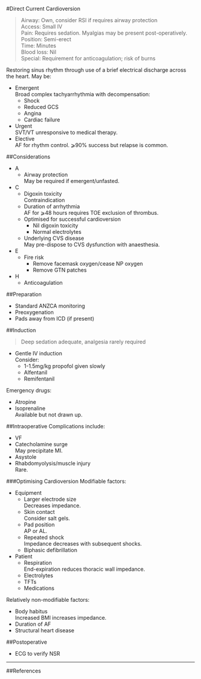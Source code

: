 #Direct Current Cardioversion

>Airway: Own, consider RSI if requires airway protection <br>
>Access: Small IV <br>
>Pain: Requires sedation. Myalgias may be present post-operatively. <br>
>Position: Semi-erect <br>
>Time: Minutes <br>
>Blood loss: Nil <br>
>Special: Requirement for anticoagulation; risk of burns

Restoring sinus rhythm through use of a brief electrical discharge across the heart. May be:
* Emergent  
Broad complex tachyarrhythmia with decompensation:
	* Shock
	* Reduced GCS
	* Angina
	* Cardiac failure
* Urgent  
SVT/VT unresponsive to medical therapy.
* Elective  
AF for rhythm control. ⩾90% success but relapse is common.


##Considerations
* A
	* Airway protection  
	May be required if emergent/unfasted.
* C
	* Digoxin toxicity  
	Contraindication
	* Duration of arrhythmia  
	AF for ⩾48 hours requires TOE exclusion of thrombus.
	* Optimised for successful cardioversion
		* Nil digoxin toxicity
		* Normal electrolytes
	* Underlying CVS disease  
	May pre-dispose to CVS dysfunction with anaesthesia.
* E
	* Fire risk
		* Remove facemask oxygen/cease NP oxygen
		* Remove GTN patches
* H
	* Anticoagulation

##Preparation
* Standard ANZCA monitoring
* Preoxygenation
* Pads away from ICD (if present)

##Induction
> Deep sedation adequate, analgesia rarely required

* Gentle IV induction  
Consider:
	* 1-1.5mg/kg propofol given slowly
	* Alfentanil
	* Remifentanil

Emergency drugs:
* Atropine
* Isoprenaline  
Available but not drawn up.

##Intraoperative
Complications include:
* VF
* Catecholamine surge  
May precipitate MI.
* Asystole
* Rhabdomyolysis/muscle injury  
Rare.


###Optimising Cardioversion
Modifiable factors:
* Equipment
	* Larger electrode size  
	Decreases impedance.
	* Skin contact  
	Consider salt gels.
	* Pad position  
	AP or AL.
	* Repeated shock  
	Impedance decreases with subsequent shocks.
	* Biphasic defibrillation
* Patient
	* Respiration  
	End-expiration reduces thoracic wall impedance.
	* Electrolytes
	* TFTs
	* Medications


Relatively non-modifiable factors:
* Body habitus  
Increased BMI increases impedance. 
* Duration of AF
* Structural heart disease

##Postoperative
* ECG to verify NSR

---
##References
